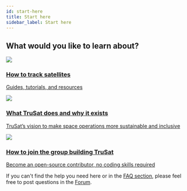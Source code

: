 ```yaml
---
id: start-here
title: Start here
sidebar_label: Start here
---
```


## What would you like to learn about?

<!-- Custom buttons: -->
<div class="panel-set">
    <a href="high-level-guide" class="panel">
        <div class="panel__cover">
            <img src="/img/illustration-observation2-640px.jpg" />
        </div>
        <div class="panel__text">
            <h3>
                How to track satellites
            </h3>
            <p>
                Guides, tutorials, and resources
            </p>
        </div>
    </a>
    <a href="https://trusat.org/about" class="panel">
        <div class="panel__cover">
            <img src="/img/illustration-trash2-640px.jpg" />
        </div>
        <div class="panel__text">
            <h3>
                What TruSat does and why it exists
            </h3>
            <p>
                TruSat’s vision to make space operations more sustainable and inclusive
            </p>
        </div>
    </a>
    <a href="participate" class="panel">
        <div class="panel__cover">
            <img src="/img/illustration-open_source-640px.png" />
        </div>
        <div class="panel__text">
            <h3>
                How to join the group building TruSat
            </h3>
            <p>
                Become an open-source contributor, no coding skills required
            </p>
        </div>
    </a>
</div>

If you can't find the help you need here or in the [FAQ section](FAQ), please feel free to post questions in the [Forum](https://discuss.trusat.org/).